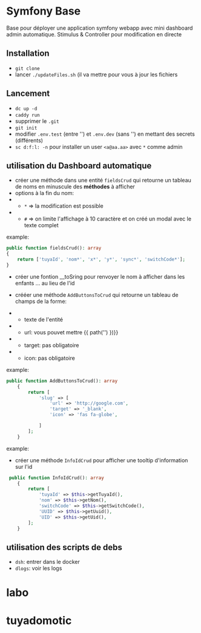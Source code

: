 # Symfony Base

Base pour déployer une application symfony webapp avec mini dashboard admin automatique.
Stimulus & Controller pour modification en directe

## Installation

- `git clone`
- lancer `./updateFiles.sh` (il va mettre pour vous à jour les fichiers

## Lancement

- `dc up -d`
- `caddy run`
- supprimer le `.git`
- `git init`
- modifier `.env.test` (entre '') et `.env.dev` (sans '') en mettant des secrets (différents)
- `sc d:f:l: -n` pour installer un user `<a@aa.aa>` avec `*` comme admin

## utilisation du Dashboard automatique

- créer une méthode dans une entité `fieldsCrud` qui retourne un tableau de noms en minuscule des **méthodes** à afficher
- options à la fin du nom:
- - `*` => la modification est possible
- - `#` => on limite l'affichage à 10 caractère et on créé un modal avec le texte complet

example:

```php
public function fieldsCrud(): array
{
    return ['tuyaId', 'nom*', 'x*', 'y*', 'sync*', 'switchCode*'];
}
```

- créer une fontion __toSring pour renvoyer le nom à afficher dans les enfants ... au lieu de l'id

- crééer une méthode `AddButtonsToCrud` qui retourne un tableau de champs de la forme:
- - texte de l'entité
- - url: vous pouvet mettre {{ path('') })}}
- - target: pas obligatoire
- - icon: pas obligatoire

example:

```php
public function AddButtonsToCrud(): array
    {
        return [
            'slug' => [
                'url' => 'http://google.com',
                'target' => '_blank',
                'icon' => 'fas fa-globe',

            ]
        ];
    }
```

example:

- créer une méthode `InfoIdCrud` pour afficher une tooltip d'information sur l'id

```php
 public function InfoIdCrud(): array
    {
        return [
            'tuyaId' => $this->getTuyaId(),
            'nom' => $this->getNom(),
            'switchCode' => $this->getSwitchCode(),
            'UUID' => $this->getUuid(),
            'UID' => $this->getUid(),
        ];
    }
```

## utilisation des scripts de debs

- `dsh`: entrer dans le docker
- `dlogs`: voir les logs

# labo

# tuyadomotic
